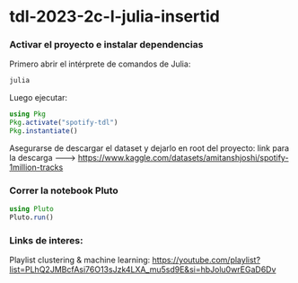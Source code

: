 # tdl-2023-2c-l-julia-insertid


### Activar el proyecto e instalar dependencias

Primero abrir el intérprete de comandos de Julia:

```bash
julia
```

Luego ejecutar:

```julia
using Pkg
Pkg.activate("spotify-tdl")
Pkg.instantiate()
```

Asegurarse de descargar el dataset y dejarlo en root del proyecto:
link para la descarga ---> https://www.kaggle.com/datasets/amitanshjoshi/spotify-1million-tracks

### Correr la notebook Pluto

```julia
using Pluto
Pluto.run()
```


### Links de interes:

Playlist clustering & machine learning: 
https://youtube.com/playlist?list=PLhQ2JMBcfAsi76O13sJzk4LXA_mu5sd9E&si=hbJolu0wrEGaD6Dv
